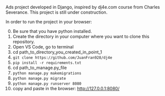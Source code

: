Ads project developed in Django, inspired by dj4e.com course from Charles Severance.
This project is still under construction.

In order to run the project in your browser:

0) Be sure that you have python installed.
1) Create the directory in your computer where you want to clone this repository.
2) Open VS Code, go to terminal
3) cd path_to_directory_you_created_in_point_1
4) ```git clone https://github.com/JuanFran928/dj4e```
5) ```pip install -r requirements.txt``` 
6) cd path_to_manage.py_file 
7) ```python manage.py makemigrations```
8) ```python manage.py migrate```
9) ```python manage.py runserver 8080```
10) copy and paste in the browser: http://127.0.0.1:8080/
